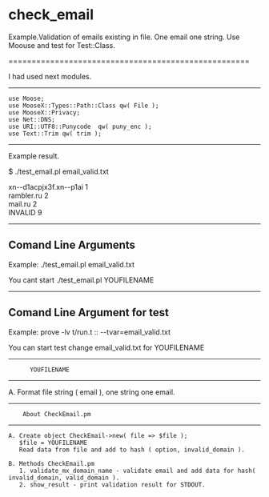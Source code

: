 check_email
=====================================================

   Example.Validation of emails existing in file. One email one string. Use Moouse and test for Test::Class.

====================================================

   I had used next modules.

----------------------------------------------------
    use Moose; 
    use MooseX::Types::Path::Class qw( File );
    use MooseX::Privacy;
    use Net::DNS;
    use URI::UTF8::Punycode  qw( puny_enc );
    use Text::Trim qw( trim );
----------------------------------------------------
Example result. 

$ ./test_email.pl email_valid.txt 

xn--d1acpjx3f.xn--p1ai 	 1<br>
rambler.ru 	 2<br>
mail.ru 	 2<br>
INVALID 9<br>


*****************************************************
  Comand Line Arguments
----------------------
   Example: ./test_email.pl email_valid.txt
 
   You cant start ./test_email.pl YOUFILENAME
 
 
-------------------------------
  Comand Line Argument for test 
-------------------------------
 
   Example: prove -lv t/run.t :: --tvar=email_valid.txt
 
   You can start test change email_valid.txt for YOUFILENAME
   
   
-------------------------------   
          YOUFILENAME
-------------------------------          
   A. Format file string ( email ), one string one email.


--------------------------------
        About CheckEmail.pm
-------------------------------- 

    A. Create object CheckEmail->new( file => $file );
       $file = YOUFILENAME
       Read data from file and add to hash ( option, invalid_domain ).
   
    B. Methods CheckEmail.pm     
       1. validate_mx_domain_name - validate email and add data for hash( invalid_domain, valid_domain ).
       2. show_result - print validation result for STDOUT.


